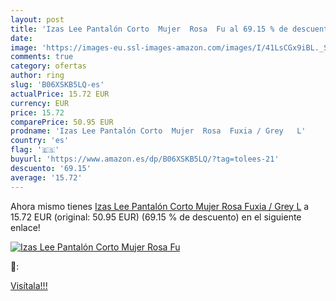 ```yaml
---
layout: post
title: 'Izas Lee Pantalón Corto  Mujer  Rosa  Fu al 69.15 % de descuento'
date: 
image: 'https://images-eu.ssl-images-amazon.com/images/I/41LsCGx9iBL._SL200_.jpg'
comments: true
category: ofertas
author: ring
slug: 'B06XSKB5LQ-es'
actualPrice: 15.72 EUR
currency: EUR
price: 15.72
comparePrice: 50.95 EUR
prodname: 'Izas Lee Pantalón Corto  Mujer  Rosa  Fuxia / Grey   L'
country: 'es'
flag: '🇪🇸'
buyurl: 'https://www.amazon.es/dp/B06XSKB5LQ/?tag=tolees-21'
descuento: '69.15'
average: '15.72'
---
```


Ahora mismo tienes [Izas Lee Pantalón Corto  Mujer  Rosa  Fuxia / Grey   L](https://www.amazon.es/dp/B06XSKB5LQ/?tag=tolees-21) a 15.72 EUR (original: 50.95 EUR) (69.15 %  de descuento) en el siguiente enlace!

[![Izas Lee Pantalón Corto  Mujer  Rosa  Fu](https://images-eu.ssl-images-amazon.com/images/I/41LsCGx9iBL._SL200_.jpg)](https://www.amazon.es/dp/B06XSKB5LQ/?tag=tolees-21)

🔎:


[Visítala!!!](https://www.amazon.es/dp/B06XSKB5LQ/?tag=tolees-21)
